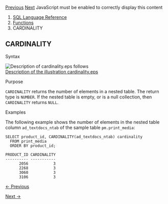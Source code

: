 [Previous](boolean_or_agg.md) [Next](CAST.md) JavaScript must be enabled
to correctly display this content

  1. [SQL Language Reference ](index.md)
  2. [Functions](Functions.md)
  3. CARDINALITY 

## CARDINALITY

Syntax

![Description of cardinality.eps
follows](https://docs.oracle.com/en/database/oracle/oracle-database/23/sqlrf/img/cardinality.gif)  
[Description of the illustration cardinality.eps](img_text/cardinality.md)

Purpose

`CARDINALITY` returns the number of elements in a nested table. The return
type is `NUMBER`. If the nested table is empty, or is a null collection, then
`CARDINALITY` returns `NULL`.

Examples

The following example shows the number of elements in the nested table column
`ad_textdocs_ntab` of the sample table `pm.print_media`:

    
    
    SELECT product_id, CARDINALITY(ad_textdocs_ntab) cardinality
      FROM print_media
      ORDER BY product_id;
    
    PRODUCT_ID CARDINALITY
    ---------- -----------
          2056           3
          2268           3
          3060           3
          3106           3


[← Previous](boolean_or_agg.md)

[Next →](CAST.md)
